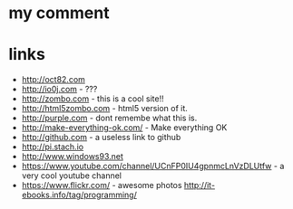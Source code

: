 # my comment
# links

* http://oct82.com
* http://io0j.com - ???
* http://zombo.com - this is a cool site!!
* http://html5zombo.com - html5 version of it.
* http://purple.com - dont remembe what this is.
* http://make-everything-ok.com/ - Make everything OK
* http://github.com - a useless link to github
* http://pi.stach.io
* http://www.windows93.net
* https://www.youtube.com/channel/UCnFP0IU4gpnmcLnVzDLUtfw - a very cool youtube channel
* https://www.flickr.com/ - awesome photos
http://it-ebooks.info/tag/programming/
